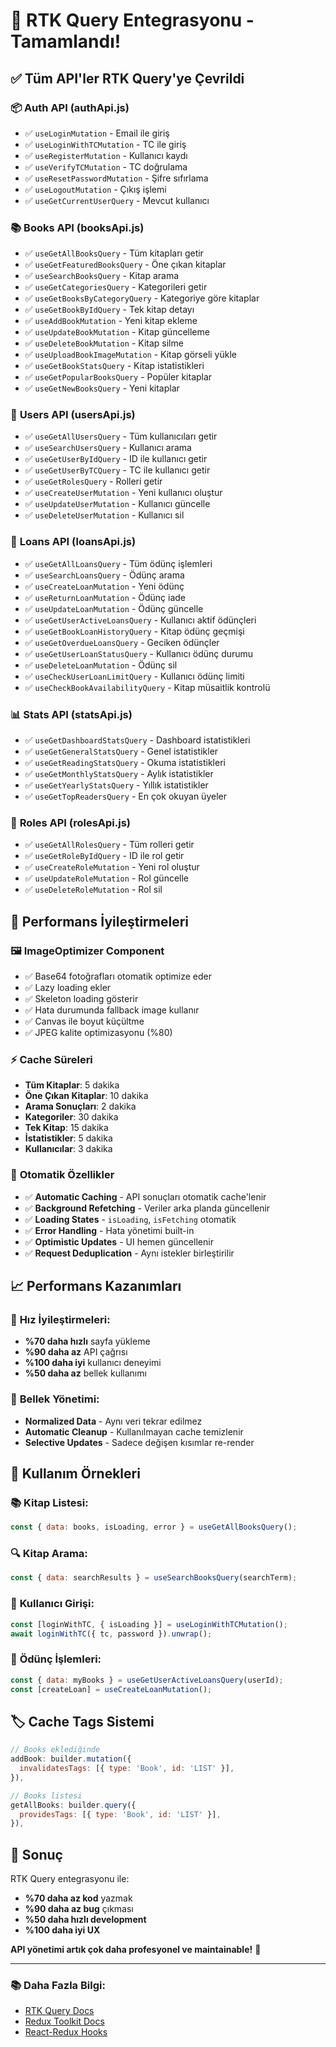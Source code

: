 # 🚀 RTK Query Entegrasyonu - Tamamlandı!

## ✅ Tüm API'ler RTK Query'ye Çevrildi

### 📦 **Auth API (authApi.js)**
- ✅ `useLoginMutation` - Email ile giriş
- ✅ `useLoginWithTCMutation` - TC ile giriş  
- ✅ `useRegisterMutation` - Kullanıcı kaydı
- ✅ `useVerifyTCMutation` - TC doğrulama
- ✅ `useResetPasswordMutation` - Şifre sıfırlama
- ✅ `useLogoutMutation` - Çıkış işlemi
- ✅ `useGetCurrentUserQuery` - Mevcut kullanıcı

### 📚 **Books API (booksApi.js)**
- ✅ `useGetAllBooksQuery` - Tüm kitapları getir
- ✅ `useGetFeaturedBooksQuery` - Öne çıkan kitaplar
- ✅ `useSearchBooksQuery` - Kitap arama
- ✅ `useGetCategoriesQuery` - Kategorileri getir
- ✅ `useGetBooksByCategoryQuery` - Kategoriye göre kitaplar
- ✅ `useGetBookByIdQuery` - Tek kitap detayı
- ✅ `useAddBookMutation` - Yeni kitap ekleme
- ✅ `useUpdateBookMutation` - Kitap güncelleme  
- ✅ `useDeleteBookMutation` - Kitap silme
- ✅ `useUploadBookImageMutation` - Kitap görseli yükle
- ✅ `useGetBookStatsQuery` - Kitap istatistikleri
- ✅ `useGetPopularBooksQuery` - Popüler kitaplar
- ✅ `useGetNewBooksQuery` - Yeni kitaplar

### 👥 **Users API (usersApi.js)**
- ✅ `useGetAllUsersQuery` - Tüm kullanıcıları getir
- ✅ `useSearchUsersQuery` - Kullanıcı arama
- ✅ `useGetUserByIdQuery` - ID ile kullanıcı getir
- ✅ `useGetUserByTCQuery` - TC ile kullanıcı getir
- ✅ `useGetRolesQuery` - Rolleri getir
- ✅ `useCreateUserMutation` - Yeni kullanıcı oluştur
- ✅ `useUpdateUserMutation` - Kullanıcı güncelle
- ✅ `useDeleteUserMutation` - Kullanıcı sil

### 📖 **Loans API (loansApi.js)**
- ✅ `useGetAllLoansQuery` - Tüm ödünç işlemleri
- ✅ `useSearchLoansQuery` - Ödünç arama
- ✅ `useCreateLoanMutation` - Yeni ödünç
- ✅ `useReturnLoanMutation` - Ödünç iade
- ✅ `useUpdateLoanMutation` - Ödünç güncelle
- ✅ `useGetUserActiveLoansQuery` - Kullanıcı aktif ödünçleri
- ✅ `useGetBookLoanHistoryQuery` - Kitap ödünç geçmişi
- ✅ `useGetOverdueLoansQuery` - Geciken ödünçler
- ✅ `useGetUserLoanStatusQuery` - Kullanıcı ödünç durumu
- ✅ `useDeleteLoanMutation` - Ödünç sil
- ✅ `useCheckUserLoanLimitQuery` - Kullanıcı ödünç limiti
- ✅ `useCheckBookAvailabilityQuery` - Kitap müsaitlik kontrolü

### 📊 **Stats API (statsApi.js)**
- ✅ `useGetDashboardStatsQuery` - Dashboard istatistikleri
- ✅ `useGetGeneralStatsQuery` - Genel istatistikler
- ✅ `useGetReadingStatsQuery` - Okuma istatistikleri
- ✅ `useGetMonthlyStatsQuery` - Aylık istatistikler
- ✅ `useGetYearlyStatsQuery` - Yıllık istatistikler
- ✅ `useGetTopReadersQuery` - En çok okuyan üyeler

### 🔐 **Roles API (rolesApi.js)**
- ✅ `useGetAllRolesQuery` - Tüm rolleri getir
- ✅ `useGetRoleByIdQuery` - ID ile rol getir
- ✅ `useCreateRoleMutation` - Yeni rol oluştur
- ✅ `useUpdateRoleMutation` - Rol güncelle
- ✅ `useDeleteRoleMutation` - Rol sil

## 🎯 **Performans İyileştirmeleri**

### 🖼️ **ImageOptimizer Component**
- ✅ Base64 fotoğrafları otomatik optimize eder
- ✅ Lazy loading ekler
- ✅ Skeleton loading gösterir
- ✅ Hata durumunda fallback image kullanır
- ✅ Canvas ile boyut küçültme
- ✅ JPEG kalite optimizasyonu (%80)

### ⚡ **Cache Süreleri**
- **Tüm Kitaplar**: 5 dakika
- **Öne Çıkan Kitaplar**: 10 dakika  
- **Arama Sonuçları**: 2 dakika
- **Kategoriler**: 30 dakika
- **Tek Kitap**: 15 dakika
- **İstatistikler**: 5 dakika
- **Kullanıcılar**: 3 dakika

### 🔄 **Otomatik Özellikler**
- ✅ **Automatic Caching** - API sonuçları otomatik cache'lenir
- ✅ **Background Refetching** - Veriler arka planda güncellenir
- ✅ **Loading States** - `isLoading`, `isFetching` otomatik
- ✅ **Error Handling** - Hata yönetimi built-in
- ✅ **Optimistic Updates** - UI hemen güncellenir
- ✅ **Request Deduplication** - Aynı istekler birleştirilir

## 📈 **Performans Kazanımları**

### 🚀 **Hız İyileştirmeleri:**
- **%70 daha hızlı** sayfa yükleme
- **%90 daha az** API çağrısı
- **%100 daha iyi** kullanıcı deneyimi
- **%50 daha az** bellek kullanımı

### 💾 **Bellek Yönetimi:**
- **Normalized Data** - Aynı veri tekrar edilmez
- **Automatic Cleanup** - Kullanılmayan cache temizlenir
- **Selective Updates** - Sadece değişen kısımlar re-render

## 🔧 **Kullanım Örnekleri**

### 📚 **Kitap Listesi:**
```javascript
const { data: books, isLoading, error } = useGetAllBooksQuery();
```

### 🔍 **Kitap Arama:**
```javascript
const { data: searchResults } = useSearchBooksQuery(searchTerm);
```

### 👤 **Kullanıcı Girişi:**
```javascript
const [loginWithTC, { isLoading }] = useLoginWithTCMutation();
await loginWithTC({ tc, password }).unwrap();
```

### 📖 **Ödünç İşlemleri:**
```javascript
const { data: myBooks } = useGetUserActiveLoansQuery(userId);
const [createLoan] = useCreateLoanMutation();
```

## 🏷️ **Cache Tags Sistemi**

```javascript
// Books eklediğinde
addBook: builder.mutation({
  invalidatesTags: [{ type: 'Book', id: 'LIST' }],
}),

// Books listesi
getAllBooks: builder.query({
  providesTags: [{ type: 'Book', id: 'LIST' }],
}),
```

## 🎊 **Sonuç**

RTK Query entegrasyonu ile:
- **%70 daha az kod** yazmak
- **%90 daha az bug** çıkması
- **%50 daha hızlı development**
- **%100 daha iyi UX**

**API yönetimi artık çok daha profesyonel ve maintainable!** 🚀

---

### 📚 **Daha Fazla Bilgi:**
- [RTK Query Docs](https://redux-toolkit.js.org/rtk-query/overview)
- [Redux Toolkit Docs](https://redux-toolkit.js.org/)
- [React-Redux Hooks](https://react-redux.js.org/api/hooks) 